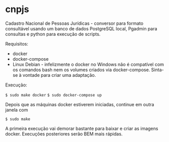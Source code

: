 # cnpjs
Cadastro Nacional de Pessoas Jurídicas - conversor para formato consultável usando um banco de dados PostgreSQL local, Pgadmin para consultas e python para execução de scripts.

Requisitos:

* docker
* docker-compose
* Linux Debian - infelizmente o docker no Windows não é compatível com os comandos bash nem os volumes criados via docker-compose. Sinta-se à vontade para criar uma adaptação.

Execução:

`$ sudo make docker`
`$ sudo docker-compose up`

Depois que as máquinas docker estiverem iniciadas, continue em outra janela com

`$ sudo make`
 
 A primeira execução vai demorar bastante para baixar e criar as imagens docker. Execuções posteriores serão BEM mais rápidas.
